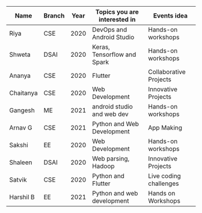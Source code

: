 
| Name| Branch | Year | Topics you are interested in | Events idea |
| ------------| ----------- | -------- |-------------------|----------------------|
| Riya | CSE | 2020 | DevOps and Android Studio | Hands-on workshops |
| Shweta | DSAI | 2020 | Keras, Tensorflow and Spark | Hands-on workshops |
| Ananya | CSE | 2020 | Flutter | Collaborative Projects |
| Chaitanya | CSE | 2020 | Web Development | Innovative Projects |
| Gangesh | ME | 2021 | android studio and web dev | Hands-on workshops | 
| Arnav G | CSE | 2021 | Python and Web Development | App Making
| Sakshi | EE | 2020 | Web Development | Hands-on workshops |
| Shaleen | DSAI | 2020 | Web parsing, Hadoop | Innovative Projects |
| Satvik | CSE | 2020 | Python and Flutter | Live coding challenges |
| Harshil B | EE |2021| Python and web development | Hands on Workshops|
